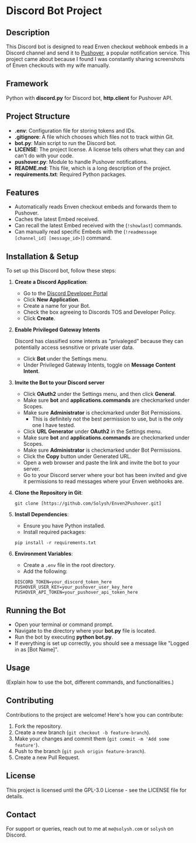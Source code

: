 # Discord Bot Project

## Description

This Discord bot is designed to read Enven checkout webhook embeds in a Discord channel and send it to [Pushover](https://pushover.net/), a popular notification service.  This project came about because I found I was constantly sharing screenshots of Enven checkouts with my wife manually.

## Framework

Python with **discord.py** for Discord bot, **http.client** for Pushover API.

## Project Structure

- **.env**: Configuration file for storing tokens and IDs.
- **.gitignore**: A file which chooses which files not to track within Git.
- **bot.py**: Main script to run the Discord bot.
- **LICENSE**: The project license.  A license tells others what they can and can't do with your code.
- **pushover.py**: Module to handle Pushover notifications.
- **README.md**: This file, which is a long description of the project.
- **requirements.txt**: Required Python packages.

## Features

- Automatically reads Enven checkout embeds and forwards them to Pushover.
- Caches the latest Embed received.
- Can recall the latest Embed received with the (`!showlast`) commands.
- Can manually read specific Embeds with the (`!readmessage [channel_id] [message_id>]`) command.

## Installation & Setup

To set up this Discord bot, follow these steps:

1. **Create a Discord Application**:

    - Go to the [Discord Developer Portal](https://discord.com/developers/applications)
    - Click **New Application**.
    - Create a name for your Bot.  
    - Check the box agreeing to Discords TOS and Developer Policy.
    - Click **Create**.

2. **Enable Privileged Gateway Intents**

    Discord has classified some intents as "privaleged" because they can potentially access sesnsitive or private user data.
    - Click **Bot** under the Settings menu.
    - Under Privileged Gateway Intents, toggle on **Message Content Intent**.

3. **Invite the Bot to your Discord server**

    - Click **OAuth2** under the Settings menu, and then click **General**.
    - Make sure **bot** and **applications.commands** are checkmarked under Scopes.
    - Make sure **Administrator** is checkmarked under Bot Permissions.
        - This is definitely not the best permission to use, but is the only one I have tested.
    - Click **URL Generator** under **OAuth2** in the Settings menu.
    - Make sure **bot** and **applications.commands** are checkmarked under Scopes.
    - Make sure **Administrator** is checkmarked under Bot Permissions.
    - Click the **Copy** button under Generated URL.
    - Open a web browser and paste the link and invite the bot to your server.
    - Go to your Discord server where your bot has been invited and give it permissions to read messages where your Enven webhooks are.

4. **Clone the Repository in Git**:

    ```text
    git clone [https://github.com/Solysh/Enven2Pushover.git]
    ```

5. **Install Dependencies**:

    - Ensure you have Python installed.
    - Install required packages:

    ```text
    pip install -r requirements.txt
    ```

6. **Environment Variables**:

    - Create a `.env` file in the root directory.
    - Add the following:

    ```text
    DISCORD_TOKEN=your_discord_token_here
    PUSHOVER_USER_KEY=your_pushover_user_key_here
    PUSHOVER_API_TOKEN=your_pushover_api_token_here
    ```

## Running the Bot

- Open your terminal or command prompt.
- Navigate to the directory where your **bot.py** file is located.
- Run the bot by executing **python bot.py**.
- If everything is set up correctly, you should see a message like "Logged in as [Bot Name]".

## Usage

(Explain how to use the bot, different commands, and functionalities.)

## Contributing

Contributions to the project are welcome! Here's how you can contribute:

1. Fork the repository.
2. Create a new branch (`git checkout -b feature-branch`).
3. Make your changes and commit them (`git commit -m 'Add some feature'`).
4. Push to the branch (`git push origin feature-branch`).
5. Create a new Pull Request.

## License

This project is licensed until the GPL-3.0 License - see the LICENSE file for details.

## Contact

For support or queries, reach out to me at `me@solysh.com` or `solysh` on Discord.
